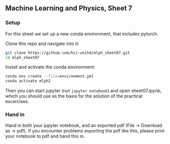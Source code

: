 ## Machine Learning and Physics, Sheet 7 

### Setup
For this sheet we set up a new conda environment, that includes pytorch.

Clone this repo and navigate into it:
```bash
git clone https://github.com/hci-unihd/mlph_sheet07.git
cd mlph_sheet07
```
Install and activate the conda environment:
```bash
conda env create --file=environment.yml
conda activate mlph2
```
Then you can start jupyter (run `jupyter notebook`) and open sheet07.ipynb, 
which you should use as the basis for the solution of the practical excercises.


### Hand in
 Hand in both your jupyter notebook, and an exported pdf (File -> Download as -> pdf). 
 If you encounter problems exporting the pdf like this, please print your notebook to pdf and hand this in.
